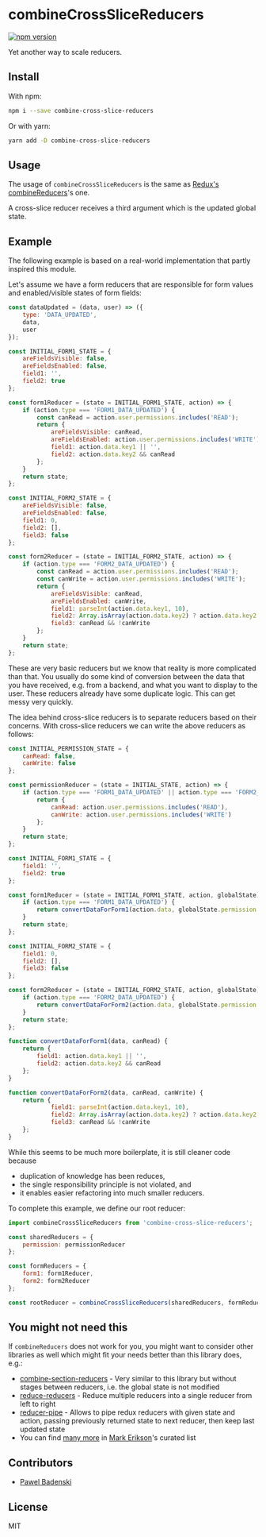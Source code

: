 combineCrossSliceReducers
===

[![npm version](https://badge.fury.io/js/combine-cross-slice-reducers.svg)](https://badge.fury.io/js/combine-cross-slice-reducers)

Yet another way to scale reducers.

## Install

With npm:
```bash
npm i --save combine-cross-slice-reducers
```
Or with yarn:
```bash
yarn add -D combine-cross-slice-reducers
```

## Usage

The usage of `combineCrossSliceReducers` is the same as [Redux's combineReducers](https://redux.js.org/api/combinereducers/)'s one.

A cross-slice reducer receives a third argument which is the updated global state.

## Example

The following example is based on a real-world implementation that partly inspired this module.

Let's assume we have a form reducers that are responsible for form values and enabled/visible states of form fields:

```javascript
const dataUpdated = (data, user) => ({
    type: 'DATA_UPDATED',
    data,
    user
});

const INITIAL_FORM1_STATE = {
    areFieldsVisible: false,
    areFieldsEnabled: false,
    field1: '',
    field2: true
};

const form1Reducer = (state = INITIAL_FORM1_STATE, action) => {
    if (action.type === 'FORM1_DATA_UPDATED') {
        const canRead = action.user.permissions.includes('READ');
        return {
            areFieldsVisible: canRead,
            areFieldsEnabled: action.user.permissions.includes('WRITE'),
            field1: action.data.key1 || '',
            field2: action.data.key2 && canRead
        };
    }
    return state;
};

const INITIAL_FORM2_STATE = {
    areFieldsVisible: false,
    areFieldsEnabled: false,
    field1: 0,
    field2: [],
    field3: false
};

const form2Reducer = (state = INITIAL_FORM2_STATE, action) => {
    if (action.type === 'FORM2_DATA_UPDATED') {
        const canRead = action.user.permissions.includes('READ');
        const canWrite = action.user.permissions.includes('WRITE');
        return {
            areFieldsVisible: canRead,
            areFieldsEnabled: canWrite,
            field1: parseInt(action.data.key1, 10),
            field2: Array.isArray(action.data.key2) ? action.data.key2 : [action.data.key2],
            field3: canRead && !canWrite
        };
    }
    return state;
};
```

These are very basic reducers but we know that reality is more complicated than that. You usually do some kind of conversion between the data that you have received, e.g. from a backend, and what you want to display to the user. These reducers already have some duplicate logic. This can get messy very quickly.

The idea behind cross-slice reducers is to separate reducers based on their concerns. With cross-slice reducers we can write the above reducers as follows:

```javascript
const INITIAL_PERMISSION_STATE = {
    canRead: false,
    canWrite: false
};

const permissionReducer = (state = INITIAL_STATE, action) => {
    if (action.type === 'FORM1_DATA_UPDATED' || action.type === 'FORM2_DATA_UPDATED') {
        return {
            canRead: action.user.permissions.includes('READ'),
            canWrite: action.user.permissions.includes('WRITE')
        };
    }
    return state;
};

const INITIAL_FORM1_STATE = {
    field1: '',
    field2: true
};

const form1Reducer = (state = INITIAL_FORM1_STATE, action, globalState) => {
    if (action.type === 'FORM1_DATA_UPDATED') {
        return convertDataForForm1(action.data, globalState.permission.canRead);
    }
    return state;
};

const INITIAL_FORM2_STATE = {
    field1: 0,
    field2: [],
    field3: false
};

const form2Reducer = (state = INITIAL_FORM2_STATE, action, globalState) => {
    if (action.type === 'FORM2_DATA_UPDATED') {
        return convertDataForForm2(action.data, globalState.permission.canRead, globalState.permission.canWrite);
    }
    return state;
};

function convertDataForForm1(data, canRead) {
    return {
        field1: action.data.key1 || '',
        field2: action.data.key2 && canRead
    };
}

function convertDataForForm2(data, canRead, canWrite) {
    return {
            field1: parseInt(action.data.key1, 10),
            field2: Array.isArray(action.data.key2) ? action.data.key2 : [action.data.key2],
            field3: canRead && !canWrite
    };
}
```
While this seems to be much more boilerplate, it is still cleaner code because
- duplication of knowledge has been reduces,
- the single responsibility principle is not violated, and
- it enables easier refactoring into much smaller reducers.

To complete this example, we define our root reducer:
```javascript
import combineCrossSliceReducers from 'combine-cross-slice-reducers';

const sharedReducers = {
    permission: permissionReducer
};

const formReducers = {
    form1: form1Reducer,
    form2: form2Reducer        
};

const rootReducer = combineCrossSliceReducers(sharedReducers, formReducers);
```

## You might not need this

If ``combineReducers`` does not work for you, you might want to consider other libraries as well which might fit your needs better than this library does, e.g.:

- [combine-section-reducers](https://gitlab.com/ryo33/combine-section-reducers/) - Very similar to this library but without stages between reducers, i.e. the global state is not modified
- [reduce-reducers](https://github.com/redux-utilities/reduce-reducers) - Reduce multiple reducers into a single reducer from left to right
- [reducer-pipe](https://github.com/bydooweedoo/reducer-pipe) - Allows to pipe redux reducers with given state and action, passing previously returned state to next reducer, then keep last updated state
- You can find [many more](https://github.com/markerikson/redux-ecosystem-links/blob/master/reducers.md) in [Mark Erikson](https://github.com/markerikson)'s curated list

## Contributors

- [Pawel Badenski](https://github.com/pbadenski)

## License

MIT
